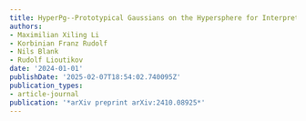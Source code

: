 ```yaml
---
title: HyperPg--Prototypical Gaussians on the Hypersphere for Interpretable Deep Learning
authors:
- Maximilian Xiling Li
- Korbinian Franz Rudolf
- Nils Blank
- Rudolf Lioutikov
date: '2024-01-01'
publishDate: '2025-02-07T18:54:02.740095Z'
publication_types:
- article-journal
publication: '*arXiv preprint arXiv:2410.08925*'
---
```

